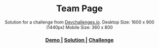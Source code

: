 <!-- Please update value in the {}  -->

<h1 align="center">Team Page</h1>

<div align="center">
   Solution for a challenge from  <a href="http://devchallenges.io" target="_blank">Devchallenges.io</a>.
   Desktop Size: 1600 x 900 (1440px) Mobile Size: 360 x 800
</div>

<div align="center">
  <h3>
    <a href="https://kutaui.github.io/team-page">
      Demo
    </a>
    <span> | </span>
    <a href="https://github.com/kutaui/team-page">
      Solution
    </a>
    <span> | </span>
    <a href="https://devchallenges.io/challenges/hhmesazsqgKXrTkYkt0U">
      Challenge
    </a>
  </h3>
</div>

